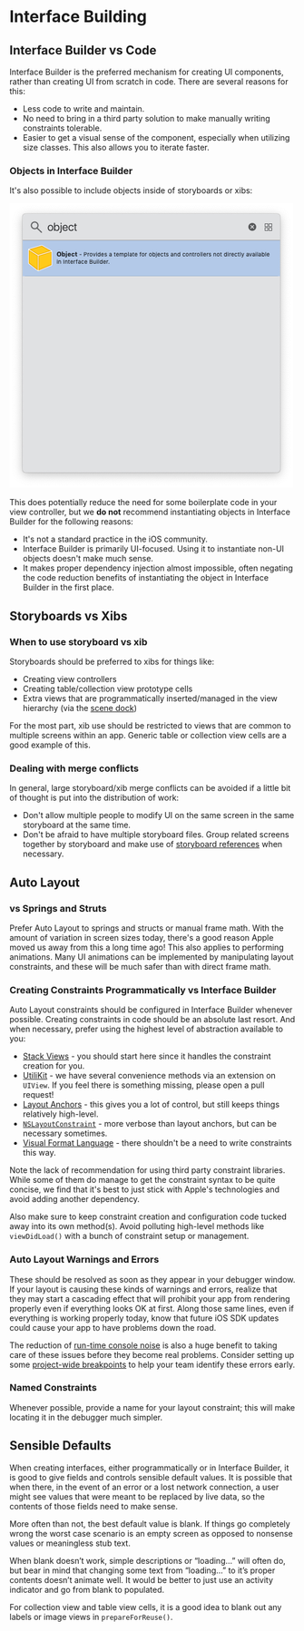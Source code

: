 # Interface Building

## Interface Builder vs Code

Interface Builder is the preferred mechanism for creating UI components, rather than creating UI from scratch in code. There are several reasons for this:

* Less code to write and maintain.
* No need to bring in a third party solution to make manually writing constraints tolerable.
* Easier to get a visual sense of the component, especially when utilizing size classes. This also allows you to iterate faster.

### Objects in Interface Builder

It's also possible to include objects inside of storyboards or xibs:

![Interface Builder object](Images/interface-builder-object.png)

This does potentially reduce the need for some boilerplate code in your view controller, but we **do not** recommend instantiating objects in Interface Builder for the following reasons:

* It's not a standard practice in the iOS community.
* Interface Builder is primarily UI-focused. Using it to instantiate non-UI objects doesn't make much sense.
* It makes proper dependency injection almost impossible, often negating the code reduction benefits of instantiating the object in Interface Builder in the first place.

## Storyboards vs Xibs

### When to use storyboard vs xib

Storyboards should be preferred to xibs for things like:

* Creating view controllers
* Creating table/collection view prototype cells
* Extra views that are programmatically inserted/managed in the view hierarchy (via the [scene dock](https://medium.com/if-let-swift-programming/interface-builder-scene-dock-extra-views-26cef5fe363b))

For the most part, xib use should be restricted to views that are common to multiple screens within an app. Generic table or collection view cells are a good example of this.

### Dealing with merge conflicts

In general, large storyboard/xib merge conflicts can be avoided if a little bit of thought is put into the distribution of work:

* Don't allow multiple people to modify UI on the same screen in the same storyboard at the same time.
* Don't be afraid to have multiple storyboard files. Group related screens together by storyboard and make use of [storyboard references](https://useyourloaf.com/blog/refactoring-with-storyboard-references/) when necessary.

## Auto Layout

### vs Springs and Struts

Prefer Auto Layout to springs and structs or manual frame math. With the amount of variation in screen sizes today, there's a good reason Apple moved us away from this a long time ago! This also applies to performing animations. Many UI animations can be implemented by manipulating layout constraints, and these will be much safer than with direct frame math.

### Creating Constraints Programmatically vs Interface Builder

Auto Layout constraints should be configured in Interface Builder whenever possible. Creating constraints in code should be an absolute last resort. And when necessary, prefer using the highest level of abstraction available to you:

* [Stack Views](https://developer.apple.com/documentation/uikit/uistackview) - you should start here since it handles the constraint creation for you.
* [UtiliKit](https://github.com/BottleRocketStudios/iOS-UtiliKit/blob/master/Sources/UtiliKit/General/UIView%2BExtensions.swift) - we have several convenience methods via an extension on `UIView`. If you feel there is something missing, please open a pull request!
* [Layout Anchors](https://developer.apple.com/library/archive/documentation/UserExperience/Conceptual/AutolayoutPG/ProgrammaticallyCreatingConstraints.html#//apple_ref/doc/uid/TP40010853-CH16-SW5) - this gives you a lot of control, but still keeps things relatively high-level.
* [`NSLayoutConstraint`](https://developer.apple.com/library/archive/documentation/UserExperience/Conceptual/AutolayoutPG/ProgrammaticallyCreatingConstraints.html#//apple_ref/doc/uid/TP40010853-CH16-SW8) - more verbose than layout anchors, but can be necessary sometimes.
* [Visual Format Language](https://developer.apple.com/library/archive/documentation/UserExperience/Conceptual/AutolayoutPG/VisualFormatLanguage.html) - there shouldn't be a need to write constraints this way.

Note the lack of recommendation for using third party constraint libraries. While some of them do manage to get the constraint syntax to be quite concise, we find that it's best to just stick with Apple's technologies and avoid adding another dependency.

Also make sure to keep constraint creation and configuration code tucked away into its own method(s). Avoid polluting high-level methods like `viewDidLoad()` with a bunch of constraint setup or management.

### Auto Layout Warnings and Errors

These should be resolved as soon as they appear in your debugger window. If your layout is causing these kinds of warnings and errors, realize that they may start a cascading effect that will prohibit your app from rendering properly even if everything looks OK at first. Along those same lines, even if everything is working properly today, know that future iOS SDK updates could cause your app to have problems down the road.

The reduction of [run-time console noise](../Build%20Warnings%20and%20Errors/Build%20Warnings%20and%20Errors.md#console-noise) is also a huge benefit to taking care of these issues before they become real problems. Consider setting up some [project-wide breakpoints](../Build%20Warnings%20and%20Errors/Build%20Warnings%20and%20Errors.md#project-breakpoints) to help your team identify these errors early.

### Named Constraints

Whenever possible, provide a name for your layout constraint; this will make locating it in the debugger much simpler.

## Sensible Defaults

When creating interfaces, either programmatically or in Interface Builder, it is good to give fields and controls sensible default values. It is possible that when there, in the event of an error or a lost network connection, a user might see values that were meant to be replaced by live data, so the contents of those fields need to make sense.

More often than not, the best default value is blank. If things go completely wrong the worst case scenario is an empty screen as opposed to nonsense values or meaningless stub text.

When blank doesn’t work, simple descriptions or “loading...” will often do, but bear in mind that changing some text from “loading...” to it’s proper contents doesn’t animate well. It would be better to just use an activity indicator and go from blank to populated.

For collection view and table view cells, it is a good idea to blank out any labels or image views in `prepareForReuse()`.
